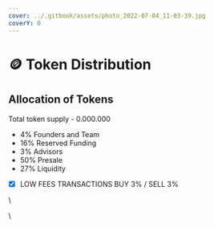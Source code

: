 ```yaml
---
cover: ../.gitbook/assets/photo_2022-07-04_11-03-39.jpg
coverY: 0
---
```


# 🪙 Token Distribution

## Allocation of Tokens

Total token supply - 0.000.000



* 4% Founders and Team
* 16% Reserved Funding
* 3% Advisors
* 50% Presale
* 27% Liquidity

<!---->

* [x] LOW FEES TRANSACTIONS BUY 3% / SELL 3%

\


\
